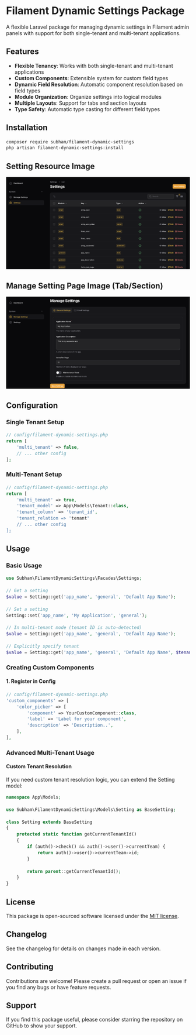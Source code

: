 # Filament Dynamic Settings Package

A flexible Laravel package for managing dynamic settings in Filament admin panels with support for both single-tenant and multi-tenant applications.

## Features

- **Flexible Tenancy**: Works with both single-tenant and multi-tenant applications
- **Custom Components**: Extensible system for custom field types
- **Dynamic Field Resolution**: Automatic component resolution based on field types
- **Module Organization**: Organize settings into logical modules
- **Multiple Layouts**: Support for tabs and section layouts
- **Type Safety**: Automatic type casting for different field types

## Installation

```bash
composer require subham/filament-dynamic-settings
php artisan filament-dynamic-settings:install
```

## Setting Resource Image

![Settings](art/settings.png)

## Manage Setting Page Image (Tab/Section)
![Manage Settings](art/manage-setting.png)

## Configuration

### Single Tenant Setup

```php
// config/filament-dynamic-settings.php
return [
    'multi_tenant' => false,
    // ... other config
];
```

### Multi-Tenant Setup

```php
// config/filament-dynamic-settings.php
return [
    'multi_tenant' => true,
    'tenant_model' => App\Models\Tenant::class,
    'tenant_column' => 'tenant_id',
    'tenant_relation => 'tenant"
    // ... other config
];
```

## Usage

### Basic Usage

```php
use Subham\FilamentDynamicSettings\Facades\Settings;

// Get a setting
$value = Setting::get('app_name', 'general', 'Default App Name');

// Set a setting
Setting::set('app_name', 'My Application', 'general');

// In multi-tenant mode (tenant ID is auto-detected)
$value = Setting::get('app_name', 'general', 'Default App Name');

// Explicitly specify tenant
$value = Setting::get('app_name', 'general', 'Default App Name', $tenantId);
```

### Creating Custom Components

#### 1. Register in Config

```php
// config/filament-dynamic-settings.php
'custom_components' => [
    'color_picker' => [
        'component' => YourCustomComponent::class,
        'label' => 'Label for your component',
        'description' => 'Description..',
    ],
],
```

### Advanced Multi-Tenant Usage

#### Custom Tenant Resolution

If you need custom tenant resolution logic, you can extend the Setting model:

```php
namespace App\Models;

use Subham\FilamentDynamicSettings\Models\Setting as BaseSetting;

class Setting extends BaseSetting
{
    protected static function getCurrentTenantId()
    {
        if (auth()->check() && auth()->user()->currentTeam) {
            return auth()->user()->currentTeam->id;
        }
        
        return parent::getCurrentTenantId();
    }
}
```
## License

This package is open-sourced software licensed under the [MIT license](LICENSE.md).

## Changelog

See the changelog for details on changes made in each version.

## Contributing

Contributions are welcome! Please create a pull request or open an issue if you find any bugs or have feature requests.

## Support

If you find this package useful, please consider starring the repository on GitHub to show your support.
